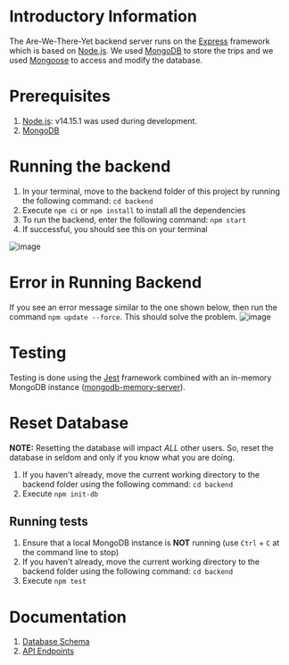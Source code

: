 # Introductory Information
The Are-We-There-Yet backend server runs on the [Express](https://expressjs.com/) framework which is based on [Node.js](https://nodejs.org/en/). We used [MongoDB](https://www.mongodb.com/) to store the trips and we used [Mongoose](https://mongoosejs.com/) to access and modify the database.

# Prerequisites
1. [Node.js](https://nodejs.org/en/): v14.15.1 was used during development.
2. [MongoDB](https://www.mongodb.com/)

# Running the backend
1. In your terminal, move to the backend folder of this project by running the following command: `cd backend`
2. Execute `npm ci` or `npm install` to install all the dependencies
3. To run the backend, enter the following command: `npm start`
4. If successful, you should see this on your terminal

![image](https://user-images.githubusercontent.com/55341679/117530190-eb25b300-b02f-11eb-9a25-ac369fad602f.png)

# Error in Running Backend
If you see an error message similar to the one shown below, then run the command `npm update --force`. This should solve the problem.
![image](https://user-images.githubusercontent.com/55341679/117530319-946ca900-b030-11eb-993e-4d086abe1dfc.png)

# Testing
Testing is done using the [Jest](https://jestjs.io/) framework combined with an in-memory MongoDB instance ([mongodb-memory-server](https://github.com/nodkz/mongodb-memory-server)).

# Reset Database
**NOTE:** Resetting the database will impact _ALL_ other users. So, reset the database in seldom and only if you know what you are doing.
1. If you haven't already, move the current working directory to the backend folder using the following command: `cd backend`
2. Execute `npm init-db`

## Running tests
1. Ensure that a local MongoDB instance is **NOT** running (use `Ctrl` + `C` at the command line to stop)
2. If you haven't already, move the current working directory to the backend folder using the following command: `cd backend`
3. Execute `npm test`

# Documentation
1. [Database Schema](https://github.com/PJhaveri02/Are-We-There-Yet/wiki/Database-Schema)
2. [API Endpoints](https://github.com/PJhaveri02/Are-We-There-Yet/wiki/API-Endpoints)
